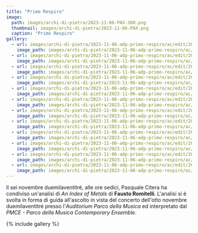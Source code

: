```yaml
---
title: "Primo Respiro"
image:
  path: images/archi-di-pietra/2023-11-06-PAX-300.png
  thumbnail: images/archi-di-pietra/2023-11-06-PAX.png
  caption: "Primo Respiro"
gallery:
  - url: images/archi-di-pietra/2023-11-06-adp-primo-respiro/ac/edit/2023-11-06-adp-01.jpg
    image_path: images/archi-di-pietra/2023-11-06-adp-primo-respiro/ac/thumb/2023-11-06-adp-01.jpg
  - url: images/archi-di-pietra/2023-11-06-adp-primo-respiro/ac/edit/2023-11-06-adp-02.jpg
    image_path: images/archi-di-pietra/2023-11-06-adp-primo-respiro/ac/thumb/2023-11-06-adp-02.jpg
  - url: images/archi-di-pietra/2023-11-06-adp-primo-respiro/ac/edit/2023-11-06-adp-03.jpg
    image_path: images/archi-di-pietra/2023-11-06-adp-primo-respiro/ac/thumb/2023-11-06-adp-03.jpg
  - url: images/archi-di-pietra/2023-11-06-adp-primo-respiro/ac/edit/2023-11-06-adp-04.jpg
    image_path: images/archi-di-pietra/2023-11-06-adp-primo-respiro/ac/thumb/2023-11-06-adp-04.jpg
  - url: images/archi-di-pietra/2023-11-06-adp-primo-respiro/ac/edit/2023-11-06-adp-05.jpg
    image_path: images/archi-di-pietra/2023-11-06-adp-primo-respiro/ac/thumb/2023-11-06-adp-05.jpg
  - url: images/archi-di-pietra/2023-11-06-adp-primo-respiro/ac/edit/2023-11-06-adp-06.jpg
    image_path: images/archi-di-pietra/2023-11-06-adp-primo-respiro/ac/thumb/2023-11-06-adp-06.jpg
  - url: images/archi-di-pietra/2023-11-06-adp-primo-respiro/ac/edit/2023-11-06-adp-07.jpg
    image_path: images/archi-di-pietra/2023-11-06-adp-primo-respiro/ac/thumb/2023-11-06-adp-07.jpg
  - url: images/archi-di-pietra/2023-11-06-adp-primo-respiro/ac/edit/2023-11-06-adp-08.jpg
    image_path: images/archi-di-pietra/2023-11-06-adp-primo-respiro/ac/thumb/2023-11-06-adp-08.jpg
  - url: images/archi-di-pietra/2023-11-06-adp-primo-respiro/ac/edit/2023-11-06-adp-09.jpg
    image_path: images/archi-di-pietra/2023-11-06-adp-primo-respiro/ac/thumb/2023-11-06-adp-09.jpg
  - url: images/archi-di-pietra/2023-11-06-adp-primo-respiro/ac/edit/2023-11-06-adp-10.jpg
    image_path: images/archi-di-pietra/2023-11-06-adp-primo-respiro/ac/thumb/2023-11-06-adp-10.jpg
  - url: images/archi-di-pietra/2023-11-06-adp-primo-respiro/ac/edit/2023-11-06-adp-11.jpg
    image_path: images/archi-di-pietra/2023-11-06-adp-primo-respiro/ac/thumb/2023-11-06-adp-11.jpg
  - url: images/archi-di-pietra/2023-11-06-adp-primo-respiro/ac/edit/2023-11-06-adp-12.jpg
    image_path: images/archi-di-pietra/2023-11-06-adp-primo-respiro/ac/thumb/2023-11-06-adp-12.jpg
---
```


Il sei novembre duemilaventitré, alle ore sedici, Pasquale Citera ha condiviso
un'analisi di _An Index of Metals_ di **Fausto Romitelli**. L'analisi si è svolta
in forma di guida all'ascolto in vista del concerto dell'otto novembre
duemilaventitré presso l'_Auditorium Parco della Musica_ ed interpretato
dal _PMCE - Parco della Musica Contemporary Ensemble_.

<!--more-->

{% include gallery %}
